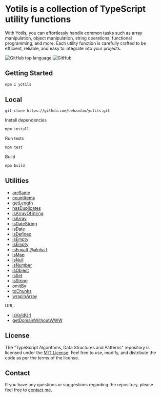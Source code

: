 # Yotils is a collection of TypeScript utility functions

With Yotils, you can effortlessly handle common tasks such as array manipulation, object manipulation, string operations, functional programming, and more. Each utility function is carefully crafted to be efficient, reliable, and easy to integrate into your projects.

![GitHub top language](https://img.shields.io/github/languages/top/behzadam/yotils)
![GitHub](https://img.shields.io/github/license/behzadam/yotils)

## Getting Started

```bash
npm i yotils
```

## Local

```bash
git clone https://github.com/behzadam/yotils.git
```

Install dependencies

```bash
npm install
```

Run tests

```bash
npm test
```

Build

```bash
npm build
```

## Utilities

- [areSame](src/are-same.ts)
- [countItems](src/count-items.ts)
- [getLength](src/get-length.ts)
- [hasDuplicates](src/has-duplicates.ts)
- [isArrayOfString](src/is-array-of-string.ts)
- [isArray](src/is-array.ts)
- [isDateString](src/is-date-string.ts)
- [isDate](src/is-date.ts)
- [isDefined](src/is-defined.ts)
- [isEmpty](src/is-empty.ts)
- [isEmpty](src/is-empty.ts)
- [isEqual( @alpha )](src/is-equal.ts)
- [isMap](src/is-map.ts)
- [isNull](src/is-null.ts)
- [isNumber](src/is-number.ts)
- [isObject](src/is-object.ts)
- [isSet](src/is-set.ts)
- [isString](src/is-string.ts)
- [omitBy](src/omit-by.ts)
- [toChunks](src/to-chunks.ts)
- [wrapInArray](src/wrap-in-array.ts)

URL:
- [isValidUrl](src/url/is-valid-url.ts)
- [getDomainWithoutWWW](src/url/get-domain-without-www.ts)

## License

The "TypeScript Algorithms, Data Structures and Patterns" repository is licensed under the [MIT License](https://opensource.org/licenses/MIT). Feel free to use, modify, and distribute the code as per the terms of the license.

## Contact

If you have any questions or suggestions regarding the repository, please feel free to [contact me](mailto:behzad.am@gmail.com).
